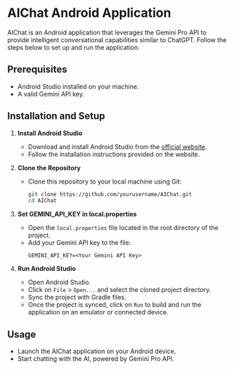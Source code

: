 # AIChat Android Application

AIChat is an Android application that leverages the Gemini Pro API to provide intelligent conversational capabilities similar to ChatGPT. Follow the steps below to set up and run the application.

## Prerequisites

- Android Studio installed on your machine.
- A valid Gemini API key.

## Installation and Setup

1. **Install Android Studio**
   - Download and install Android Studio from the [official website](https://developer.android.com/studio).
   - Follow the installation instructions provided on the website.

2. **Clone the Repository**
   - Clone this repository to your local machine using Git:
     ```bash
     git clone https://github.com/yourusername/AIChat.git
     cd AIChat
     ```

3. **Set GEMINI_API_KEY in local.properties**
   - Open the `local.properties` file located in the root directory of the project.
   - Add your Gemini API key to the file:
     ```properties
     GEMINI_API_KEY=<Your Gemini API Key>
     ```

4. **Run Android Studio**
   - Open Android Studio.
   - Click on `File` > `Open...` and select the cloned project directory.
   - Sync the project with Gradle files.
   - Once the project is synced, click on `Run` to build and run the application on an emulator or connected device.

## Usage

- Launch the AIChat application on your Android device.
- Start chatting with the AI, powered by Gemini Pro API.

